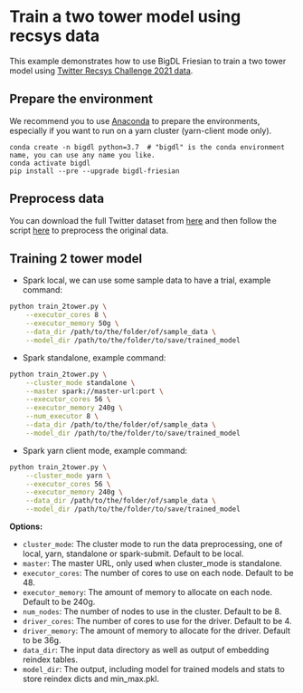 # Train a two tower model using recsys data
This example demonstrates how to use BigDL Friesian to train a two tower model using [Twitter Recsys Challenge 2021 data](https://recsys-twitter.com/data/show-downloads#).

## Prepare the environment
We recommend you to use [Anaconda](https://www.anaconda.com/distribution/#linux) to prepare the environments, especially if you want to run on a yarn cluster (yarn-client mode only).
```
conda create -n bigdl python=3.7  # "bigdl" is the conda environment name, you can use any name you like.
conda activate bigdl
pip install --pre --upgrade bigdl-friesian
```
## Preprocess data
You can download the full Twitter dataset from [here](https://recsys-twitter.com/data/show-downloads#) and then follow the script [here](../wnd/train/wnd_preprocess_recsys.py) to preprocess the original data.

## Training 2 tower model
* Spark local, we can use some sample data to have a trial, example command:
```bash
python train_2tower.py \
    --executor_cores 8 \
    --executor_memory 50g \
    --data_dir /path/to/the/folder/of/sample_data \
    --model_dir /path/to/the/folder/to/save/trained_model 
```

* Spark standalone, example command:
```bash
python train_2tower.py \
    --cluster_mode standalone \
    --master spark://master-url:port \
    --executor_cores 56 \
    --executor_memory 240g \
    --num_executor 8 \
    --data_dir /path/to/the/folder/of/sample_data \
    --model_dir /path/to/the/folder/to/save/trained_model 
```

* Spark yarn client mode, example command:
```bash
python train_2tower.py \
    --cluster_mode yarn \
    --executor_cores 56 \
    --executor_memory 240g \
    --data_dir /path/to/the/folder/of/sample_data \
    --model_dir /path/to/the/folder/to/save/trained_model 
```

__Options:__
* `cluster_mode`: The cluster mode to run the data preprocessing, one of local, yarn, standalone or spark-submit. Default to be local.
* `master`: The master URL, only used when cluster_mode is standalone.
* `executor_cores`: The number of cores to use on each node. Default to be 48.
* `executor_memory`: The amount of memory to allocate on each node. Default to be 240g.
* `num_nodes`: The number of nodes to use in the cluster. Default to be 8.
* `driver_cores`: The number of cores to use for the driver. Default to be 4.
* `driver_memory`: The amount of memory to allocate for the driver. Default to be 36g.
* `data_dir`: The input data directory as well as output of embedding reindex tables.
* `model_dir`: The output, including model for trained models and stats to store reindex dicts and min_max.pkl.
